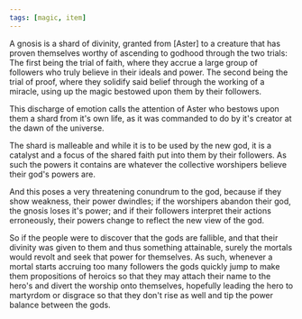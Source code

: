 ```yaml
---
tags: [magic, item]
---
```


A gnosis is a shard of divinity, granted from [Aster] to a creature that has proven themselves worthy of ascending to godhood through the two trials:
The first being the trial of faith, where they accrue a large group of followers who truly believe in their ideals and power.
The second being the trial of proof, where they solidify said belief through the working of a miracle, using up the magic bestowed upon them by their followers.

This discharge of emotion calls the attention of Aster who bestows upon them a shard from it's own life, as it was commanded to do by it's creator at the dawn of the universe.

The shard is malleable and while it is to be used by the new god, it is a catalyst and a focus of the shared faith put into them by their followers. As such the powers it contains are whatever the collective worshipers believe their god's powers are.

And this poses a very threatening conundrum to the god, because if they show weakness, their power dwindles; if the worshipers abandon their god, the gnosis loses it's power; and if their followers interpret their actions erroneously, their powers change to reflect the new view of the god. 

So if the people were to discover that the gods are fallible, and that their divinity was given to them and thus something attainable, surely the mortals would revolt and seek that power for themselves. As such, whenever a mortal starts accruing too many followers the gods quickly jump to make them propositions of heroics so that they may attach their name to the hero's and divert the worship onto themselves, hopefully leading the hero to martyrdom or disgrace so that they don't rise as well and tip the power balance between the gods.